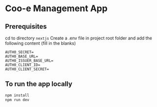 # Coo-e Management App

## Prerequisites

cd to directory `nextjs`
Create a .env file in project root folder and add the following content (fill in the blanks)

```
AUTH0_SECRET=
AUTH0_BASE_URL=
AUTH0_ISSUER_BASE_URL=
AUTH0_CLIENT_ID=
AUTH0_CLIENT_SECRET=
```

## To run the app locally

```bash
npm install
npm run dev
```
